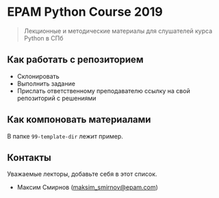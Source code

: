 # EPAM Python Course 2019

> Лекционные и методические материалы для слушателей курса Python в СПб

## Как работать с репозиторием

- Склонировать
- Выполнить задание
- Прислать ответственному преподавателю ссылку на свой репозиторий с решениями

## Как компоновать материалами

В папке ```99-template-dir``` лежит пример.

## Контакты

Уважаемые лекторы, добавьте себя в этот список.

- Максим Смирнов (maksim_smirnov@epam.com)

